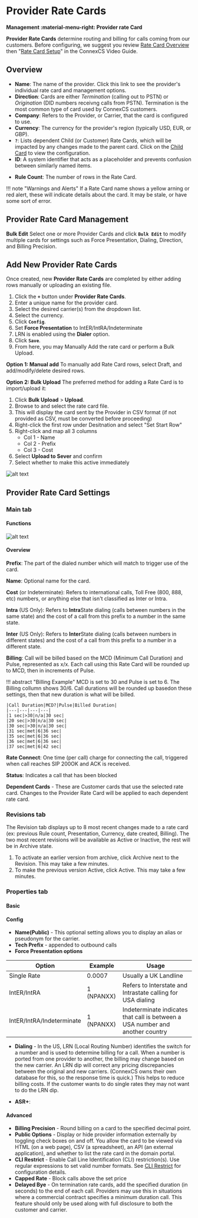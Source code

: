# Provider Rate Cards
**Management :material-menu-right: Provider rate Card**

**Provider Rate Cards** determine routing and billing for calls coming from our customers. Before configuring, we suggest you review [Rate Card Overview](https://docs.connexcs.com/rate-card-building/) then "[Rate Card Setup](https://docs.connexcs.com/video-guide/#rate-card-setup)" in the ConnexCS Video Guide. 

## Overview

* **Name**: The name of the provider.  Click this link to see the provider's individual rate card and management options.
* **Direction**: Cards are either *Termination* (calling out to PSTN) or *Origination* (DID numbers receivng calls from PSTN). Termination is the most common type of card used by ConnexCS customers. 
* **Company**: Refers to the Provider, or Carrier, that the card is configured to use. 
* **Currency**: The currency for the provider's region (typically USD, EUR, or GBP).
* **`?`**: Lists dependent Child (or Customer) Rate Cards, which will be impacted by any changes made to the parent card. Click on the [Child Card](https://docs.connexcs.com/customer-ratecard/) to view the configuration. 
* **ID**: A system identifier that acts as a placeholder and prevents confusion between similarly named items. 
+ **Rule Count**: The number of rows in the Rate Card.

!!! note "Warnings and Alerts"
    If a Rate Card name shows a yellow arning or red alert, these will indicate details about the card. It may be stale, or have some sort of error.

## Provider Rate Card Management

**Bulk Edit** Select one or more Provider Cards and click **`Bulk Edit`** to modify multiple cards for settings such as Force Presentation, Dialing, Direction, and Billing Precision.

## Add New Provider Rate Cards
Once created, new **Provider Rate Cards** are completed by either adding rows manually or uploading an existing file. 

1. Click the **`+`** button under **Provider Rate Cards**.
3. Enter a unique name for the provider card.
4. Select the desired carrier(s) from the dropdown list.
5. Select the currency.
6. Click **`Config`**.
7. Set **Force Presentation** to IntER/IntRA/Indeterminate
7. LRN is enabled using the **Dialer** option.
8. Click **`Save`**.
9. From here, you may Manually Add the rate card or perform a Bulk Upload. 

**Option 1: Manual add**
To manually add Rate Card rows, select Draft, and add/modify/delete desired rows. 

**Option 2: Bulk Upload**
The preferred method for adding a Rate Card is to import/upload it:

1. Click **Bulk Upload** > **Upload**.
2. Browse to and select the rate card file.
3. This will display the card sent by the Provider in CSV format (if not provided as CSV, must be converted before proceeding)
4. Right-click the first row under Desitnation and select "Set Start Row"
5. Right-click and map all 3 columns
    * Col 1 - Name
    * Col 2 - Prefix
    * Col 3 - Cost
6. Select **Upload to Sever** and confirm
7. Select whether to make this active immediately

![alt text][confirm-import] 



## Provider Rate Card Settings

### Main tab

#### Functions

![alt text][prc-func] 

#### Overview

**Prefix**: The part of the dialed number which will match to trigger use of the card.

**Name**: Optional name for the card.

**Cost** (or Indeterminate): Refers to international calls, Toll Free (800, 888, etc) numbers, or anything else that isn't classified as Inter or Intra. 

**Intra** (US Only): Refers to **Intra**State dialing (calls between numbers in the same state) and the cost of a call from this prefix to a number in the same state. 

**Inter** (US Only): Refers to **Inter**State dialing (calls between numbers in different states)  and the cost of a call from this prefix to a number in a different state. 

**Billing**: Call will be billed based on the MCD (Minimum Call Duration) and Pulse, represented as x/x. Each call using this Rate Card will be rounded up to MCD, then in increments of Pulse. 

!!! abstract "Billing Example"
    MCD is set to 30 and Pulse is set to 6. The Billing collumn shows 30/6. Call durations will be rounded up basedon these settings, then that new duration is what will be billed.
   
    |Call Duration|MCD?|Pulse|Billed Duration|
    |---|---|---|---|
    |1 sec|>30|n/a|30 sec|
    |20 sec|>30|n/a|30 sec|
    |30 sec|>30|n/a|30 sec|
    |31 sec|met|6|36 sec|
    |35 sec|met|6|36 sec|
    |36 sec|met|6|36 sec|
    |37 sec|met|6|42 sec|

**Rate Connect**: One time (per call) charge for connecting the call, triggered when call reaches SIP 200OK and ACK is received. 

**Status**: Indicates a call that has been blocked

**Dependent Cards** - These are Customer cards that use the selected rate card. Changes to the Provider Rate Card will be applied to each dependent rate card. 


### Revisions tab 
The Revision tab displays up to 8 most recent changes made to a rate card (ex: previous Rule count, Presentation, Currency, date created, Billing). The two most recent revisions will be available as Active or Inactive, the rest will be in Archive state. 

1. To activate an earlier version from archive, click Archive next to the Revision. This may take a few minutes. 
2. To make the previous version Active, click Active. This may take a few minutes. 

### Properties tab

#### Basic

#### Config

* **Name(Public)** - This optional setting allows you to display an alias or pseudonym for the carrier. 
* **Tech Prefix** - appended to outbound calls
* **Force Presentation options** 

|Option|Example|Usage|
| --- | --- | --- |
|Single Rate|0.0007|Usually a UK Landline|
|IntER/IntRA|1 (NPANXX)|Refers to Interstate and Intrastate calling for USA dialing|
|IntER/IntRA/Indeterminate|1 (NPANXX)|Indeterminate indicates that call is between a USA number and another country|

* **Dialing** - In the US, LRN (Local Routing Number) identifies the switch for a number and is used to determine billing for a call.  When a number is ported from one provider to another, the billing may change based on the new carrier. An LRN dip will correct any pricing discrepancies between the original and new carriers. (ConnexCS owns their own database for this, so the response time is quick.) This helps to reduce billing costs. If the customer wants to do single rates they may not want to do the LRN dip. 

+ **ASR+**: 

#### Advanced

* **Billing Precision** - Round billing on a card to the specified decimal point. 
* **Public Options** - Display or hide provider information externally by toggling check boxes on and off.  You allow the card to be viewed via HTML (on a web page), CSV (a spreadsheet), an API (an external application), and whether to list the rate card in the domain portal.
* **CLI Restrict** - Enable Call Line Identification (CLI) restriction(s). Use regular expressions to set valid number formats. See [CLI Restrict](https://docs.connexcs.com/customer/cli/#cli-restrict) for configuration details. 
* **Capped Rate** - Block calls above the set price
* **Delayed Bye** - On termination rate cards, add the specified duration (in seconds) to the end of each call. Providers may use this in situations where a commercial contract specifies a minimum duration call. This feature should only be used along with full disclosure to both the customer and carrier.


[confirm-import]: /card/img/138.png "Confirm Import"
[prc-func]: /card/img/prc-func.png "Functions"
